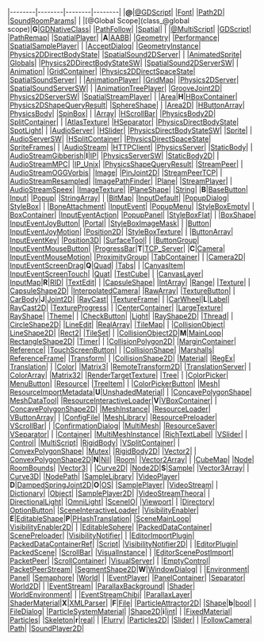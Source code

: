 
|--------|--------|--------|--------|
|**@**|[@GDScript](class_@gdscript)| |[Font](class_font)| |[Path2D](class_path2d)| |[SoundRoomParams](class_soundroomparams)|
| |[@Global Scope](class_@global scope)|**G**|[GDNativeClass](class_gdnativeclass)| |[PathFollow](class_pathfollow)| |[Spatial](class_spatial)|
| |[@MultiScript](class_@multiscript)| |[GDScript](class_gdscript)| |[PathRemap](class_pathremap)| |[SpatialPlayer](class_spatialplayer)|
|**A**|[AABB](class_aabb)| |[Geometry](class_geometry)| |[Performance](class_performance)| |[SpatialSamplePlayer](class_spatialsampleplayer)|
| |[AcceptDialog](class_acceptdialog)| |[GeometryInstance](class_geometryinstance)| |[Physics2DDirectBodyState](class_physics2ddirectbodystate)| |[SpatialSound2DServer](class_spatialsound2dserver)|
| |[AnimatedSprite](class_animatedsprite)| |[Globals](class_globals)| |[Physics2DDirectBodyStateSW](class_physics2ddirectbodystatesw)| |[SpatialSound2DServerSW](class_spatialsound2dserversw)|
| |[Animation](class_animation)| |[GridContainer](class_gridcontainer)| |[Physics2DDirectSpaceState](class_physics2ddirectspacestate)| |[SpatialSoundServer](class_spatialsoundserver)|
| |[AnimationPlayer](class_animationplayer)| |[GridMap](class_gridmap)| |[Physics2DServer](class_physics2dserver)| |[SpatialSoundServerSW](class_spatialsoundserversw)|
| |[AnimationTreePlayer](class_animationtreeplayer)| |[GrooveJoint2D](class_groovejoint2d)| |[Physics2DServerSW](class_physics2dserversw)| |[SpatialStreamPlayer](class_spatialstreamplayer)|
| |[Area](class_area)|**H**|[HBoxContainer](class_hboxcontainer)| |[Physics2DShapeQueryResult](class_physics2dshapequeryresult)| |[SphereShape](class_sphereshape)|
| |[Area2D](class_area2d)| |[HButtonArray](class_hbuttonarray)| |[PhysicsBody](class_physicsbody)| |[SpinBox](class_spinbox)|
| |[Array](class_array)| |[HScrollBar](class_hscrollbar)| |[PhysicsBody2D](class_physicsbody2d)| |[SplitContainer](class_splitcontainer)|
| |[AtlasTexture](class_atlastexture)| |[HSeparator](class_hseparator)| |[PhysicsDirectBodyState](class_physicsdirectbodystate)| |[SpotLight](class_spotlight)|
| |[AudioServer](class_audioserver)| |[HSlider](class_hslider)| |[PhysicsDirectBodyStateSW](class_physicsdirectbodystatesw)| |[Sprite](class_sprite)|
| |[AudioServerSW](class_audioserversw)| |[HSplitContainer](class_hsplitcontainer)| |[PhysicsDirectSpaceState](class_physicsdirectspacestate)| |[SpriteFrames](class_spriteframes)|
| |[AudioStream](class_audiostream)| |[HTTPClient](class_httpclient)| |[PhysicsServer](class_physicsserver)| |[StaticBody](class_staticbody)|
| |[AudioStreamGibberish](class_audiostreamgibberish)|**I**|[IP](class_ip)| |[PhysicsServerSW](class_physicsserversw)| |[StaticBody2D](class_staticbody2d)|
| |[AudioStreamMPC](class_audiostreammpc)| |[IP_Unix](class_ip_unix)| |[PhysicsShapeQueryResult](class_physicsshapequeryresult)| |[StreamPeer](class_streampeer)|
| |[AudioStreamOGGVorbis](class_audiostreamoggvorbis)| |[Image](class_image)| |[PinJoint2D](class_pinjoint2d)| |[StreamPeerTCP](class_streampeertcp)|
| |[AudioStreamResampled](class_audiostreamresampled)| |[ImagePathFinder](class_imagepathfinder)| |[Plane](class_plane)| |[StreamPlayer](class_streamplayer)|
| |[AudioStreamSpeex](class_audiostreamspeex)| |[ImageTexture](class_imagetexture)| |[PlaneShape](class_planeshape)| |[String](class_string)|
|**B**|[BaseButton](class_basebutton)| |[Input](class_input)| |[Popup](class_popup)| |[StringArray](class_stringarray)|
| |[BitMap](class_bitmap)| |[InputDefault](class_inputdefault)| |[PopupDialog](class_popupdialog)| |[StyleBox](class_stylebox)|
| |[BoneAttachment](class_boneattachment)| |[InputEvent](class_inputevent)| |[PopupMenu](class_popupmenu)| |[StyleBoxEmpty](class_styleboxempty)|
| |[BoxContainer](class_boxcontainer)| |[InputEventAction](class_inputeventaction)| |[PopupPanel](class_popuppanel)| |[StyleBoxFlat](class_styleboxflat)|
| |[BoxShape](class_boxshape)| |[InputEventJoyButton](class_inputeventjoybutton)| |[Portal](class_portal)| |[StyleBoxImageMask](class_styleboximagemask)|
| |[Button](class_button)| |[InputEventJoyMotion](class_inputeventjoymotion)| |[Position2D](class_position2d)| |[StyleBoxTexture](class_styleboxtexture)|
| |[ButtonArray](class_buttonarray)| |[InputEventKey](class_inputeventkey)| |[Position3D](class_position3d)| |[SurfaceTool](class_surfacetool)|
| |[ButtonGroup](class_buttongroup)| |[InputEventMouseButton](class_inputeventmousebutton)| |[ProgressBar](class_progressbar)|**T**|[TCP_Server](class_tcp_server)|
|**C**|[Camera](class_camera)| |[InputEventMouseMotion](class_inputeventmousemotion)| |[ProximityGroup](class_proximitygroup)| |[TabContainer](class_tabcontainer)|
| |[Camera2D](class_camera2d)| |[InputEventScreenDrag](class_inputeventscreendrag)|**Q**|[Quad](class_quad)| |[Tabs](class_tabs)|
| |[CanvasItem](class_canvasitem)| |[InputEventScreenTouch](class_inputeventscreentouch)| |[Quat](class_quat)| |[TestCube](class_testcube)|
| |[CanvasLayer](class_canvaslayer)| |[InputMap](class_inputmap)|**R**|[RID](class_rid)| |[TextEdit](class_textedit)|
| |[CapsuleShape](class_capsuleshape)| |[IntArray](class_intarray)| |[Range](class_range)| |[Texture](class_texture)|
| |[CapsuleShape2D](class_capsuleshape2d)| |[InterpolatedCamera](class_interpolatedcamera)| |[RawArray](class_rawarray)| |[TextureButton](class_texturebutton)|
| |[CarBody](class_carbody)|**J**|[Joint2D](class_joint2d)| |[RayCast](class_raycast)| |[TextureFrame](class_textureframe)|
| |[CarWheel](class_carwheel)|**L**|[Label](class_label)| |[RayCast2D](class_raycast2d)| |[TextureProgress](class_textureprogress)|
| |[CenterContainer](class_centercontainer)| |[LargeTexture](class_largetexture)| |[RayShape](class_rayshape)| |[Theme](class_theme)|
| |[CheckButton](class_checkbutton)| |[Light](class_light)| |[RayShape2D](class_rayshape2d)| |[Thread](class_thread)|
| |[CircleShape2D](class_circleshape2d)| |[LineEdit](class_lineedit)| |[RealArray](class_realarray)| |[TileMap](class_tilemap)|
| |[CollisionObject](class_collisionobject)| |[LineShape2D](class_lineshape2d)| |[Rect2](class_rect2)| |[TileSet](class_tileset)|
| |[CollisionObject2D](class_collisionobject2d)|**M**|[MainLoop](class_mainloop)| |[RectangleShape2D](class_rectangleshape2d)| |[Timer](class_timer)|
| |[CollisionPolygon2D](class_collisionpolygon2d)| |[MarginContainer](class_margincontainer)| |[Reference](class_reference)| |[TouchScreenButton](class_touchscreenbutton)|
| |[CollisionShape](class_collisionshape)| |[Marshalls](class_marshalls)| |[ReferenceFrame](class_referenceframe)| |[Transform](class_transform)|
| |[CollisionShape2D](class_collisionshape2d)| |[Material](class_material)| |[RegEx](class_regex)| |[Translation](class_translation)|
| |[Color](class_color)| |[Matrix3](class_matrix3)| |[RemoteTransform2D](class_remotetransform2d)| |[TranslationServer](class_translationserver)|
| |[ColorArray](class_colorarray)| |[Matrix32](class_matrix32)| |[RenderTargetTexture](class_rendertargettexture)| |[Tree](class_tree)|
| |[ColorPicker](class_colorpicker)| |[MenuButton](class_menubutton)| |[Resource](class_resource)| |[TreeItem](class_treeitem)|
| |[ColorPickerButton](class_colorpickerbutton)| |[Mesh](class_mesh)| |[ResourceImportMetadata](class_resourceimportmetadata)|**U**|[UnshadedMaterial](class_unshadedmaterial)|
| |[ConcavePolygonShape](class_concavepolygonshape)| |[MeshDataTool](class_meshdatatool)| |[ResourceInteractiveLoader](class_resourceinteractiveloader)|**V**|[VBoxContainer](class_vboxcontainer)|
| |[ConcavePolygonShape2D](class_concavepolygonshape2d)| |[MeshInstance](class_meshinstance)| |[ResourceLoader](class_resourceloader)| |[VButtonArray](class_vbuttonarray)|
| |[ConfigFile](class_configfile)| |[MeshLibrary](class_meshlibrary)| |[ResourcePreloader](class_resourcepreloader)| |[VScrollBar](class_vscrollbar)|
| |[ConfirmationDialog](class_confirmationdialog)| |[MultiMesh](class_multimesh)| |[ResourceSaver](class_resourcesaver)| |[VSeparator](class_vseparator)|
| |[Container](class_container)| |[MultiMeshInstance](class_multimeshinstance)| |[RichTextLabel](class_richtextlabel)| |[VSlider](class_vslider)|
| |[Control](class_control)| |[MultiScript](class_multiscript)| |[RigidBody](class_rigidbody)| |[VSplitContainer](class_vsplitcontainer)|
| |[ConvexPolygonShape](class_convexpolygonshape)| |[Mutex](class_mutex)| |[RigidBody2D](class_rigidbody2d)| |[Vector2](class_vector2)|
| |[ConvexPolygonShape2D](class_convexpolygonshape2d)|**N**|[Nil](class_nil)| |[Room](class_room)| |[Vector2Array](class_vector2array)|
| |[CubeMap](class_cubemap)| |[Node](class_node)| |[RoomBounds](class_roombounds)| |[Vector3](class_vector3)|
| |[Curve2D](class_curve2d)| |[Node2D](class_node2d)|**S**|[Sample](class_sample)| |[Vector3Array](class_vector3array)|
| |[Curve3D](class_curve3d)| |[NodePath](class_nodepath)| |[SampleLibrary](class_samplelibrary)| |[VideoPlayer](class_videoplayer)|
|**D**|[DampedSpringJoint2D](class_dampedspringjoint2d)|**O**|[OS](class_os)| |[SamplePlayer](class_sampleplayer)| |[VideoStream](class_videostream)|
| |[Dictionary](class_dictionary)| |[Object](class_object)| |[SamplePlayer2D](class_sampleplayer2d)| |[VideoStreamTheora](class_videostreamtheora)|
| |[DirectionalLight](class_directionallight)| |[OmniLight](class_omnilight)| |[SceneIO](class_sceneio)| |[Viewport](class_viewport)|
| |[Directory](class_directory)| |[OptionButton](class_optionbutton)| |[SceneInteractiveLoader](class_sceneinteractiveloader)| |[VisibilityEnabler](class_visibilityenabler)|
|**E**|[EditableShape](class_editableshape)|**P**|[PHashTranslation](class_phashtranslation)| |[SceneMainLoop](class_scenemainloop)| |[VisibilityEnabler2D](class_visibilityenabler2d)|
| |[EditableSphere](class_editablesphere)| |[PackedDataContainer](class_packeddatacontainer)| |[ScenePreloader](class_scenepreloader)| |[VisibilityNotifier](class_visibilitynotifier)|
| |[EditorImportPlugin](class_editorimportplugin)| |[PackedDataContainerRef](class_packeddatacontainerref)| |[Script](class_script)| |[VisibilityNotifier2D](class_visibilitynotifier2d)|
| |[EditorPlugin](class_editorplugin)| |[PackedScene](class_packedscene)| |[ScrollBar](class_scrollbar)| |[VisualInstance](class_visualinstance)|
| |[EditorScenePostImport](class_editorscenepostimport)| |[PacketPeer](class_packetpeer)| |[ScrollContainer](class_scrollcontainer)| |[VisualServer](class_visualserver)|
| |[EmptyControl](class_emptycontrol)| |[PacketPeerStream](class_packetpeerstream)| |[SegmentShape2D](class_segmentshape2d)|**W**|[WindowDialog](class_windowdialog)|
| |[Environment](class_environment)| |[Panel](class_panel)| |[Semaphore](class_semaphore)| |[World](class_world)|
| |[EventPlayer](class_eventplayer)| |[PanelContainer](class_panelcontainer)| |[Separator](class_separator)| |[World2D](class_world2d)|
| |[EventStream](class_eventstream)| |[ParallaxBackground](class_parallaxbackground)| |[Shader](class_shader)| |[WorldEnvironment](class_worldenvironment)|
| |[EventStreamChibi](class_eventstreamchibi)| |[ParallaxLayer](class_parallaxlayer)| |[ShaderMaterial](class_shadermaterial)|**X**|[XMLParser](class_xmlparser)|
|**F**|[File](class_file)| |[ParticleAttractor2D](class_particleattractor2d)| |[Shape](class_shape)|**b**|[bool](class_bool)|
| |[FileDialog](class_filedialog)| |[ParticleSystemMaterial](class_particlesystemmaterial)| |[Shape2D](class_shape2d)|**i**|[int](class_int)|
| |[FixedMaterial](class_fixedmaterial)| |[Particles](class_particles)| |[Skeleton](class_skeleton)|**r**|[real](class_real)|
| |[Flurry](class_flurry)| |[Particles2D](class_particles2d)| |[Slider](class_slider)|
| |[FollowCamera](class_followcamera)| |[Path](class_path)| |[SoundPlayer2D](class_soundplayer2d)|
